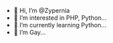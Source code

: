 - 👋 Hi, I’m @Zypernia
- 👀 I’m interested in PHP, Python...
- 🌱 I’m currently learning Python...
- 💞️ I’m Gay... 

<!---
Zypernia/Zypernia is a ✨ special ✨ repository because its `README.md` (this file) appears on your GitHub profile.
You can click the Preview link to take a look at your changes.
--->

